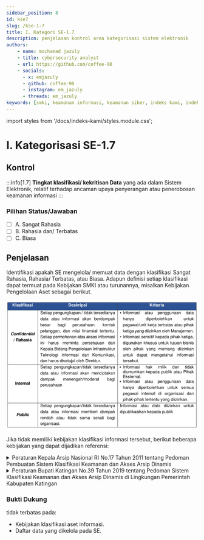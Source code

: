 ```yaml
---
sidebar_position: 8
id: kse7
slug: /kse-1-7
title: I. Kategori SE-1.7
description: penjelasan kontrol area kategorisasi sistem elektronik
authors: 
    - name: mochamad jazuly
    - title: cybersecurity analyst
    - url: https://github.com/coffee-90
    - socials:
      - x: emjazuly
      - github: coffee-90
      - instagram: em_jazuly
      - threads: em_jazuly
keywords: [smki, keamanan informasi, keamanan siber, indeks kami, indeks keamanan informasi, ikami, bssn, indeks kami 5.0, indeks kami 4.2, ISMS, SNI, ISO 27001 2022, kategorisasi sistem elektronik, kategorisasi se]
---
```


import styles from '/docs/indeks-kami/styles.module.css';

# I. Kategorisasi SE-1.7

## Kontrol

:::info[1.7]
**Tingkat klasifikasi/ kekritisan Data** yang ada dalam Sistem Elektronik, relatif terhadap ancaman upaya penyerangan atau penerobosan keamanan informasi
:::

### Pilihan Status/Jawaban

- [ ] A. Sangat Rahasia
- [ ] B. Rahasia dan/ Terbatas
- [ ] C. Biasa

## Penjelasan

Identifikasi apakah SE mengelola/ memuat data dengan klasifikasi Sangat Rahasia, Rahasia/ Terbatas, atau Biasa. Adapun definisi setiap klasifikasi dapat termuat pada Kebijakan SMKI atau turunannya, misalkan Kebijakan Pengelolaan Aset sebagai berikut.

![img](./files/1.7-klasifikasi%20informasi.png#center)

Jika tidak memiliki kebijakan klasifikasi informasi tersebut, berikut beberapa kebijakan yang dapat dijadikan referensi:
<details>
<summary>Peraturan Kepala Arsip Nasional RI No.17 Tahun 2011 tentang Pedoman Pembuatan Sistem Klasifikasi Keamanan dan Akses Arsip Dinamis</summary>

![img](./files/1.7-klasifikasi%20informasi-anri.png#center)

[<IIcon icon="ion:download-outline" height="20" /> **Unduh**](./files/1.7%20PERKA%20KLASIFIKASI%20KEAMANAN%20LAMPIRAN.pdf)
</details>

<details>
<summary>Peraturan Bupati Katingan No.39 Tahun 2019 tentang Pedoman Sistem Klasifikasi Keamanan dan Akses Arsip Dinamis di Lingkungan Pemerintah Kabupaten Katingan</summary>

![img](./files/1.7-klasifikasi%20informasi-katingan.png#center)

[<IIcon icon="ion:download-outline" height="20" /> **Unduh**](https://peraturan.bpk.go.id/Details/189388/perbup-kab-katingan-no-39-tahun-2019)
</details>

### Bukti Dukung
tidak terbatas pada:
- Kebijakan klasifikasi aset informasi.
- Daftar data yang dikelola pada SE.